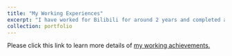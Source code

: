 ```yaml
---
title: "My Working Experiences"
excerpt: "I have worked for Bilibili for around 2 years and completed a lot of tasks. There is a PPT which illustrates what I have achieved during my working as a big data program developer. <br/><img src='/images/working.png'>"
collection: portfolio
---
```


Please click this link to learn more details of  [my working achievements.](https://huyunhai-alex.github.io/files/promotion.pdf)
